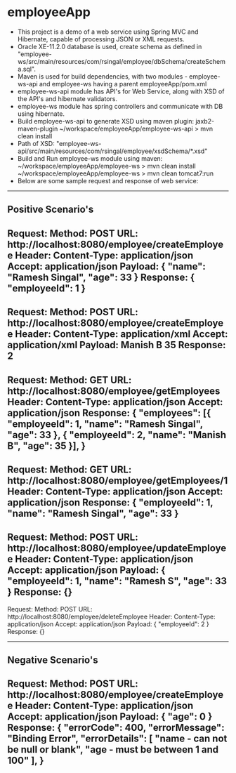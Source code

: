 # employeeApp
- This project is a demo of a web service using Spring MVC and Hibernate, capable of processing JSON or XML requests.
- Oracle XE-11.2.0 database is used, create schema as defined in "employee-ws/src/main/resources/com/rsingal/employee/dbSchema/createSchema.sql".
- Maven is used for build dependencies, with two modules - employee-ws-api and employee-ws having a parent employeeApp/pom.xml
- employee-ws-api module has API's for Web Service, along with XSD of the API's and hibernate validators.
- employee-ws module has spring controllers and communicate with DB using hibernate.
- Build employee-ws-api to generate XSD using maven plugin: jaxb2-maven-plugin 
	~/workspace/employeeApp/employee-ws-api > mvn clean install
- Path of XSD: "employee-ws-api/src/main/resources/com/rsingal/employee/xsdSchema/*.xsd"
- Build and Run employee-ws module using maven:
	~/workspace/employeeApp/employee-ws > mvn clean install
	~/workspace/employeeApp/employee-ws > mvn clean tomcat7:run
- Below are some sample request and response of web service:
---------------------------------------------------------------------
Positive Scenario's	
---------------------------------------------------------------------
Request:
	Method:		POST
	URL:		http://localhost:8080/employee/createEmployee
	Header:		Content-Type: application/json
				Accept: application/json
	Payload:
				{
					"name": "Ramesh Singal",
					"age": 33
				}
Response:
				{
					"employeeId": 1
				}
---------------------------------------------------------------------
Request:
	Method:		POST
	URL:		http://localhost:8080/employee/createEmployee
	Header:		Content-Type: application/xml
				Accept: application/xml
	Payload:
				<CreateEmployeeRequest>
					<name>Manish B</name>
					<age>35</age>
				</CreateEmployeeRequest>
Response:
				<CreateEmployeeResponse>
					<employeeId>2</employeeId>
				</CreateEmployeeResponse>
---------------------------------------------------------------------
Request:
	Method:		GET
	URL:		http://localhost:8080/employee/getEmployees
	Header:		Content-Type: application/json
				Accept: application/json
Response:
				{
					"employees": [{
						"employeeId": 1,
						"name": "Ramesh Singal",
						"age": 33
					},
					{
						"employeeId": 2,
						"name": "Manish B",
						"age": 35
					}],
				}
---------------------------------------------------------------------
Request:
	Method:		GET
	URL:		http://localhost:8080/employee/getEmployees/1
	Header:		Content-Type: application/json
				Accept: application/json
Response:
				{
					"employeeId": 1,
					"name": "Ramesh Singal",
					"age": 33
				}
---------------------------------------------------------------------
Request:
	Method:		POST
	URL:		http://localhost:8080/employee/updateEmployee
	Header:		Content-Type: application/json
				Accept: application/json
	Payload:
				{
					"employeeId": 1,
					"name": "Ramesh S",
					"age": 33
				}
Response:
				{}
---------------------------------------------------------------------
Request:
	Method:		POST
	URL:		http://localhost:8080/employee/deleteEmployee
	Header:		Content-Type: application/json
				Accept: application/json
	Payload:
				{
					"employeeId": 2
				}
Response:
				{}

---------------------------------------------------------------------
Negative Scenario's	
---------------------------------------------------------------------
Request:
	Method:		POST
	URL:		http://localhost:8080/employee/createEmployee
	Header:		Content-Type: application/json
				Accept: application/json
	Payload:
				{
					"age": 0
				}
Response:
				{
					"errorCode": 400,
					"errorMessage": "Binding Error",
					"errorDetails": [	"name - can not be null or blank",
								"age - must be between 1 and 100"
							],
				}
---------------------------------------------------------------------

